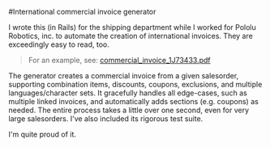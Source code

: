 #International commercial invoice generator

I wrote this (in Rails) for the shipping department while I worked for Pololu Robotics, inc. to automate the creation of international invoices.  They are exceedingly easy to read, too.

> For an example, see:  [commercial_invoice_1J73433.pdf](./blob/master/commercial_invoice_1J73433.pdf)

The generator creates a commercial invoice from a given salesorder, supporting combination items, discounts, coupons, exclusions, and multiple languages/character sets.  It gracefully handles all edge-cases, such as multiple linked invoices, and automatically adds sections (e.g. coupons) as needed.  The entire process takes a little over one second, even for very large salesorders.  I've also included its rigorous test suite.

I'm quite proud of it.
